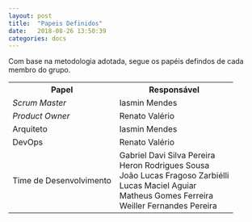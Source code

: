 ```yaml
---
layout: post
title:  "Papeis Definidos"
date:   2018-08-26 13:50:39
categories: docs
---
```


Com base na metodologia adotada, segue os papéis defindos de cada membro do grupo.

<table>

<tr>
<th>Papel</th>
<th>Responsável</th>
</tr>

<tr>
<td><i>Scrum Master</i></td>
<td>Iasmin Mendes</td>
</tr>

<tr>
<td><i>Product Owner</i></td>
<td>Renato Valério</td>
</tr>

<tr>
<td>Arquiteto</td>
<td>Iasmin Mendes</td>
</tr>

<tr>
<td>DevOps</td>
<td>Renato Valério</td>
</tr>

<tr>
<td>Time de Desenvolvimento</td>
<td>
Gabriel Davi Silva Pereira<br>
Heron Rodrigues Sousa<br>
João Lucas Fragoso Zarbiélli<br>
Lucas Maciel Aguiar<br>
Matheus Gomes Ferreira<br>
Weiller Fernandes Pereira<br>
</td>
</tr>
</table>
